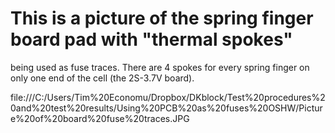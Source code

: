 This is a picture of the spring finger board pad with "thermal spokes"
======================================================================= 

being used as fuse traces. There are 4 spokes for every spring finger on only one end of the cell (the 2S-3.7V board).


file:///C:/Users/Tim%20Economu/Dropbox/DKblock/Test%20procedures%20and%20test%20results/Using%20PCB%20as%20fuses%20OSHW/Picture%20of%20board%20fuse%20traces.JPG
